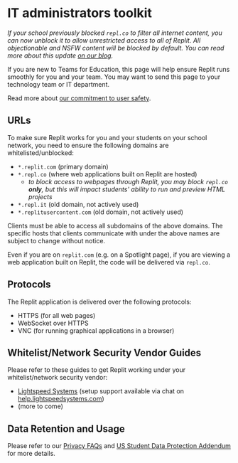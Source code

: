 # IT administrators toolkit

*If your school previously blocked `repl.co` to filter all internet content, you can now unblock it to allow unrestricted access to all of Replit. All objectionable and NSFW content will be blocked by default. You can read more about this update [on our blog](https://blog.replit.com/family-friendly-dns).*

If you are new to Teams for Education, this page will help ensure Replit runs smoothly for you and your team. You may want to send this page to your technology team or IT department.

Read more about [our commitment to user safety](https://docs.google.com/document/d/1rGjlPhRIFDYVkLkP_nO0Db6o1_9EmGvSnLt9cHacE5M/edit).

## URLs

To make sure Replit works for you and your students on your school network, you need to ensure the following domains are whitelisted/unblocked:
- `*.replit.com` (primary domain)
- `*.repl.co` (where web applications built on Replit are hosted)
  - *to block access to webpages through Replit, you may block `repl.co` **only**, but this will impact students' ability to run and preview HTML projects*
- `*.repl.it` (old domain, not actively used)
- `*.replitusercontent.com` (old domain, not actively used)

Clients must be able to access all subdomains of the above domains. The specific hosts that clients communicate with under the above names are subject to change without notice.

Even if you are on `replit.com` (e.g. on a Spotlight page), if you are viewing a web application built on Replit, the code will be delivered via `repl.co`.

## Protocols

The Replit application is delivered over the following protocols:
- HTTPS (for all web pages)
- WebSocket over HTTPS
- VNC (for running graphical applications in a browser)

## Whitelist/Network Security Vendor Guides

Please refer to these guides to get Replit working under your whitelist/network security vendor:
- [Lightspeed Systems](https://help.lightspeedsystems.com/s/article/Repl-it-Domains?language=en_US)
 (setup support available via chat on [help.lightspeedsystems.com](http://help.lightspeedsystems.com/))
- (more to come)

## Data Retention and Usage

Please refer to our [Privacy FAQs](/teams-edu/privacy-faq) and [US Student Data Protection Addendum](/teams-edu/us-student-dpa) for more details.


